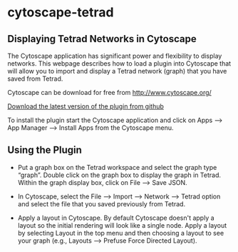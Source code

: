 # cytoscape-tetrad

## Displaying Tetrad Networks in Cytoscape

The Cytoscape application has significant power and flexibility to display networks. This webpage describes how to load a plugin into Cytoscape that will allow you to import and display a Tetrad network (graph) that you have saved from Tetrad. 

Cytoscape can be download for free from http://www.cytoscape.org/ 

[Download the latest version of the plugin from github](https://github.com/bd2kccd/cytoscape-tetrad)

To install the plugin start the Cytoscape application and click on Apps --> App Manager --> Install Apps from the Cytoscape menu. 

## Using the Plugin 

- Put a graph box on the Tetrad workspace and select the graph type “graph”. Double click on the graph box to display the graph in Tetrad. Within the graph display box, click on File --> Save JSON. 

- In Cytoscape, select the File --> Import --> Network --> Tetrad option and select the file that you saved previously from Tetrad. 

- Apply a layout in Cytoscape. By default Cytoscape doesn't apply a layout so the initial rendering will look like a single node. Apply a layout by selecting Layout in the top menu and then choosing a layout to see your graph (e.g., Layouts --> Prefuse Force Directed Layout). 